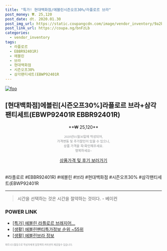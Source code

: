 ```yaml
--- 
title: "특가! 현대백화점/에블린시즌오프30%/라플로르 브라" 
post_money: ₩. 25,120 
post_date: dt. 2020.01.30 
post_img_url: https://static.coupangcdn.com/image/vendor_inventory/9a2b/ae3fb8feafb42dec9881a3808be030a1efba8eaf04de4e6c686cec859886.jpg 
post_link_url: https://coupa.ng/bnFzLb 
categories: 
  - vendor_inventory 
tags: 
  - 라플로르 
  - EBBR92401R) 
  - 에블린 
  - 브라 
  - 현대백화점 
  - 시즌오프30% 
  - 삼각팬티세트(EBWP92401R 
--- 
```

[![foo](https://static.coupangcdn.com/image/vendor_inventory/9a2b/ae3fb8feafb42dec9881a3808be030a1efba8eaf04de4e6c686cec859886.jpg)](https://coupa.ng/bnFzLb) 

## [현대백화점]에블린[시즌오프30%]라플로르 브라+삼각팬티세트(EBWP92401R EBBR92401R) 
<p style="text-align: center;">**₩ 25,120**</p> 
<p style="text-align: center;"><span style="color: #898c8f; font-family: Georgia,Times,serif; font-size: 0.75em;">2020년01월30일에 작성되어, <br>가격변동 및 추가할인이 있을 수 있으니,<br> 상품 가격을 꼭!확인해주세요.<br>행복하세요~</span> 
</p>	 
<div markdown="0" style="text-align: center;"><a href="https://coupa.ng/bnFzLb" class="btn btn--success">상품가격 및 후기 보러가기</a></div> 
<br><br> 
  #라플로르 #EBBR92401R) #에블린 #브라 #현대백화점 #시즌오프30% #삼각팬티세트(EBWP92401R 
<hr> 

> 시간을 선택하는 것은 시간을 절약하는 것이다. - 베이컨 


### POWER LINK

* <a href="https://blog.naver.com/santokki14/221790507932" target="_blank">[특가] 에블린 라플로르 브래지어...</a>
* <a href="https://blog.naver.com/fasyy4321/221773522037" target="_blank"> [생활] 에블린팬티특가정보 순위 ~55위</a>
* <a href="https://blog.naver.com/sakai111/221766238071" target="_blank"> [생활] 에블린브라 정보 </a>

<span style="color: #898c8f; font-family: Georgia,Times,serif; font-size: 0.55em;">파트너스활동으로 작성자에게 일정액의 커미션이 제공될수 있습니다.</span> 
